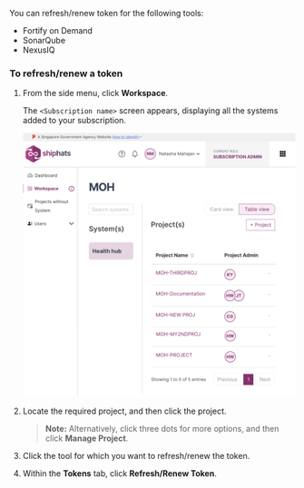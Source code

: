 You can refresh/renew token for the following tools:
- Fortify on Demand
- SonarQube
- NexusIQ

### To refresh/renew a token


1. From the side menu, click **Workspace**.
    
    The `<Subscription name>` screen appears, displaying all the systems added to your subscription.

    ![view systems](./images/view-systems.png)

1. Locate the required project, and then click the project.

    > **Note:** Alternatively, click three dots for more options, and then click **Manage Project**.

1. Click the tool for which you want to refresh/renew the token.

1. Within the **Tokens** tab, click **Refresh/Renew Token**.